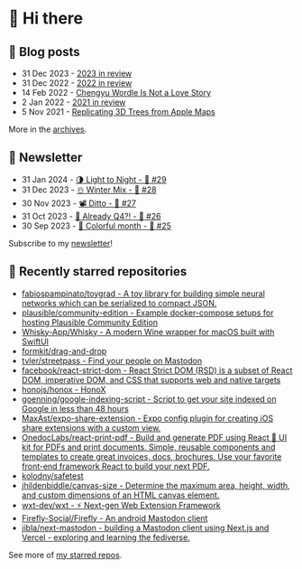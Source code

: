 # 👋 Hi there

## 📝 Blog posts

<!-- feed start -->
- 31 Dec 2023 - [2023 in review](https://cheeaun.com/blog/2023/12/2023-in-review/)
- 31 Dec 2022 - [2022 in review](https://cheeaun.com/blog/2022/12/2022-in-review/)
- 14 Feb 2022 - [Chengyu Wordle Is Not a Love Story](https://cheeaun.com/blog/2022/02/chengyu-wordle-is-not-a-love-story/)
- 2 Jan 2022 - [2021 in review](https://cheeaun.com/blog/2022/01/2021-in-review/)
- 5 Nov 2021 - [Replicating 3D Trees from Apple Maps](https://cheeaun.com/blog/2021/11/replicating-3d-trees-apple-maps/)
<!-- feed end -->

More in the [archives](https://cheeaun.com/blog/archives/).

## 📰 Newsletter

<!-- newsletter start -->
- 31 Jan 2024 - [🌗 Light to Night - 🥫 #29](https://cheeaun.substack.com/p/light-to-night-29)
- 31 Dec 2023 - [☃️ Winter Mix - 🥫 #28](https://cheeaun.substack.com/p/winter-mix-28)
- 30 Nov 2023 - [📽️ Ditto - 🥫 #27](https://cheeaun.substack.com/p/ditto-27)
- 31 Oct 2023 - [🫣 Already Q4?! - 🥫 #26](https://cheeaun.substack.com/p/already-q4-26)
- 30 Sep 2023 - [🎨 Colorful month - 🥫 #25](https://cheeaun.substack.com/p/colorful-month-25)
<!-- newsletter end -->

Subscribe to my [newsletter](https://cheeaun.substack.com/)!

## 🌟 Recently starred repositories

<!-- starred repos start -->
- [fabiospampinato/toygrad - A toy library for building simple neural networks which can be serialized to compact JSON.](https://github.com/fabiospampinato/toygrad)
- [plausible/community-edition - Example docker-compose setups for hosting Plausible Community Edition](https://github.com/plausible/community-edition)
- [Whisky-App/Whisky - A modern Wine wrapper for macOS built with SwiftUI](https://github.com/Whisky-App/Whisky)
- [formkit/drag-and-drop](https://github.com/formkit/drag-and-drop)
- [tvler/streetpass - Find your people on Mastodon](https://github.com/tvler/streetpass)
- [facebook/react-strict-dom - React Strict DOM (RSD) is a subset of React DOM, imperative DOM, and CSS that supports web and native targets](https://github.com/facebook/react-strict-dom)
- [honojs/honox - HonoX](https://github.com/honojs/honox)
- [goenning/google-indexing-script - Script to get your site indexed on Google in less than 48 hours](https://github.com/goenning/google-indexing-script)
- [MaxAst/expo-share-extension - Expo config plugin for creating iOS share extensions with a custom view.](https://github.com/MaxAst/expo-share-extension)
- [OnedocLabs/react-print-pdf - Build and generate PDF using React 📄 UI kit for PDFs and print documents. Simple, reusable components and templates to create great invoices, docs, brochures. Use your favorite front-end framework React to build your next PDF.](https://github.com/OnedocLabs/react-print-pdf)
- [kolodny/safetest](https://github.com/kolodny/safetest)
- [jhildenbiddle/canvas-size - Determine the maximum area, height, width, and custom dimensions of an HTML canvas element.](https://github.com/jhildenbiddle/canvas-size)
- [wxt-dev/wxt - ⚡ Next-gen Web Extension Framework](https://github.com/wxt-dev/wxt)
- [Firefly-Social/Firefly - An android Mastodon client](https://github.com/Firefly-Social/Firefly)
- [jibla/next-mastodon - building a Mastodon client using Next.js and Vercel - exploring and learning the fediverse.](https://github.com/jibla/next-mastodon)
<!-- starred repos end -->

See more of [my starred repos](https://github.com/stars/cheeaun/).
